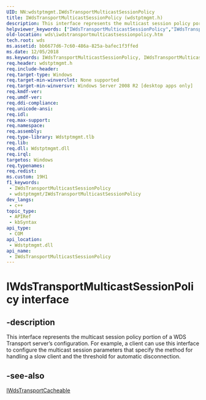 ```yaml
---
UID: NN:wdstptmgmt.IWdsTransportMulticastSessionPolicy
title: IWdsTransportMulticastSessionPolicy (wdstptmgmt.h)
description: This interface represents the multicast session policy portion of a WDS Transport server’s configuration.
helpviewer_keywords: ["IWdsTransportMulticastSessionPolicy","IWdsTransportMulticastSessionPolicy interface [Windows Deployment Services]","IWdsTransportMulticastSessionPolicy interface [Windows Deployment Services]","described","wds.iwdstransportmulticastsessionpolicy","wdstptmgmt/IWdsTransportMulticastSessionPolicy"]
old-location: wds\iwdstransportmulticastsessionpolicy.htm
tech.root: wds
ms.assetid: bb6677d6-7c60-486a-825a-bafec1f3ffed
ms.date: 12/05/2018
ms.keywords: IWdsTransportMulticastSessionPolicy, IWdsTransportMulticastSessionPolicy interface [Windows Deployment Services], IWdsTransportMulticastSessionPolicy interface [Windows Deployment Services],described, wds.iwdstransportmulticastsessionpolicy, wdstptmgmt/IWdsTransportMulticastSessionPolicy
req.header: wdstptmgmt.h
req.include-header: 
req.target-type: Windows
req.target-min-winverclnt: None supported
req.target-min-winversvr: Windows Server 2008 R2 [desktop apps only]
req.kmdf-ver: 
req.umdf-ver: 
req.ddi-compliance: 
req.unicode-ansi: 
req.idl: 
req.max-support: 
req.namespace: 
req.assembly: 
req.type-library: Wdstptmgmt.tlb
req.lib: 
req.dll: Wdstptmgmt.dll
req.irql: 
targetos: Windows
req.typenames: 
req.redist: 
ms.custom: 19H1
f1_keywords:
 - IWdsTransportMulticastSessionPolicy
 - wdstptmgmt/IWdsTransportMulticastSessionPolicy
dev_langs:
 - c++
topic_type:
 - APIRef
 - kbSyntax
api_type:
 - COM
api_location:
 - Wdstptmgmt.dll
api_name:
 - IWdsTransportMulticastSessionPolicy
---
```


# IWdsTransportMulticastSessionPolicy interface


## -description

This interface represents the multicast session policy portion of a WDS Transport server’s configuration. For example, a client can use this interface to configure  the multicast session parameters that specify the method for handling a slow client and the threshold for automatic disconnection.

## -see-also

<a href="/windows/desktop/api/wdstptmgmt/nn-wdstptmgmt-iwdstransportcacheable">IWdsTransportCacheable</a>

